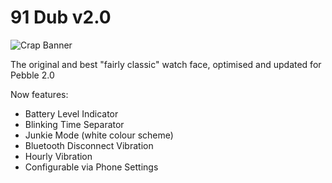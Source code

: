 91 Dub v2.0
=============

<img src="http://i.imgur.com/XtMu2pQ.png" alt="Crap Banner" />

The original and best "fairly classic" watch face, optimised and updated for Pebble 2.0

Now features:

- Battery Level Indicator
- Blinking Time Separator
- Junkie Mode (white colour scheme)
- Bluetooth Disconnect Vibration
- Hourly Vibration
- Configurable via Phone Settings

